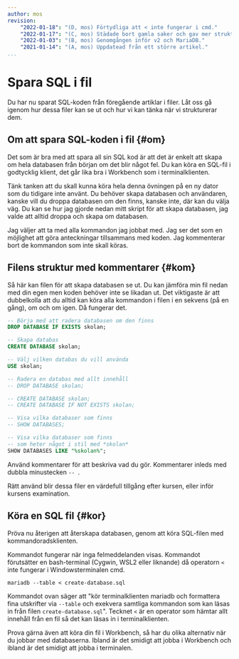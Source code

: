 ```yaml
---
author: mos
revision:
    "2022-01-18": "(D, mos) Förtydliga att < inte fungerar i cmd."
    "2022-01-17": "(C, mos) Städade bort gamla saker och gav mer struktur med rubriker."
    "2022-01-03": "(B, mos) Genomgången inför v2 och MariaDB."
    "2021-01-14": "(A, mos) Uppdatead från ett större artikel."
...
```

Spara SQL i fil
==================================

Du har nu sparat SQL-koden från föregående artiklar i filer. Låt oss gå igenom hur dessa filer kan se ut och hur vi kan tänka när vi strukturerar dem.



Om att spara SQL-koden i fil {#om}
----------------------------------

Det som är bra med att spara all sin SQL kod är att det är enkelt att skapa om hela databasen från början om det blir något fel. Du kan köra en SQL-fil i godtycklig klient, det går lika bra i Workbench som i terminalklienten.

Tänk tanken att du skall kunna köra hela denna övningen på en ny dator som du tidigare inte använt. Du behöver skapa databasen och användaren, kanske vill du droppa databasen om den finns, kanske inte, där kan du välja väg. Du kan se hur jag gjorde nedan  mitt skript för att skapa databasen, jag valde att alltid droppa och skapa om databasen.

Jag väljer att ta med alla kommandon jag jobbat med. Jag ser det som en möjlighet att göra anteckningar tillsammans med koden. Jag kommenterar bort de kommandon som inte skall köras.



Filens struktur med kommentarer {#kom}
----------------------------------

Så här kan filen för att skapa databasen se ut. Du kan jämföra min fil nedan med din egen men koden behöver inte se likadan ut. Det viktigaste är att dubbelkolla att du alltid kan köra alla kommandon i filen i en sekvens (på en gång), om och om igen. Då fungerar det.

```sql
-- Börja med att radera databasen om den finns
DROP DATABASE IF EXISTS skolan;

-- Skapa databas
CREATE DATABASE skolan;

-- Välj vilken databas du vill använda
USE skolan;

-- Radera en databas med allt innehåll
-- DROP DATABASE skolan;

-- CREATE DATABASE skolan;
-- CREATE DATABASE IF NOT EXISTS skolan;

-- Visa vilka databaser som finns
-- SHOW DATABASES;

-- Visa vilka databaser som finns
-- som heter något i stil med *skolan*
SHOW DATABASES LIKE "%skolan%";
```

Använd kommentarer för att beskriva vad du gör. Kommentarer inleds med dubbla minustecken `-- `.

Rätt använd blir dessa filer en värdefull tillgång efter kursen, eller inför kursens examination.



Köra en SQL fil {#kor}
----------------------------------

Pröva nu återigen att återskapa databasen, genom att köra SQL-filen med kommandoradsklienten.

Kommandot fungerar när inga felmeddelanden visas. Kommandot förutsätter en bash-terminal (Cygwin, WSL2 eller liknande) då operatorn `<` inte fungerar i Windowsterminalen cmd.

```text
mariadb --table < create-database.sql
```

Kommandot ovan säger att "kör terminalklienten mariadb och formattera fina utskrifter via `--table` och exekvera samtliga kommandon som kan läsas in från filen `create-database.sql`". Tecknet `<` är en operator som hämtar allt innehåll från en fil så det kan läsas in i terminalklienten.

Prova gärna även att köra din fil i Workbench, så har du olika alternativ när du jobbar med databaserna. Ibland är det smidigt att jobba i Workbench och ibland är det smidigt att jobba i terminalen.
